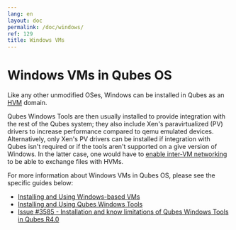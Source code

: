 ```yaml
---
lang: en
layout: doc
permalink: /doc/windows/
ref: 129
title: Windows VMs
---
```


Windows VMs in Qubes OS
=======================

Like any other unmodified OSes, Windows can be installed in Qubes as an [HVM](/doc/standalone-and-hvm/) domain.

Qubes Windows Tools are then usually installed to provide integration with the rest of the Qubes system; they also include Xen's paravirtualized (PV) drivers to increase performance compared to qemu emulated devices. Alternatively, only Xen's PV drivers can be installed if integration with Qubes isn't required or if the tools aren't supported on a give version of Windows. In the latter case, one would have to [enable inter-VM networking](/doc/firewall/#enabling-networking-between-two-qubes) to be able to exchange files with HVMs. 

For more information about Windows VMs in Qubes OS, please see the specific guides below:

* [Installing and Using Windows-based VMs](/doc/windows-vm/)
* [Installing and Using Qubes Windows Tools](/doc/windows-tools/)
* [Issue #3585 - Installation and know limitations of Qubes Windows Tools in Qubes R4.0](https://github.com/QubesOS/qubes-issues/issues/3585)
